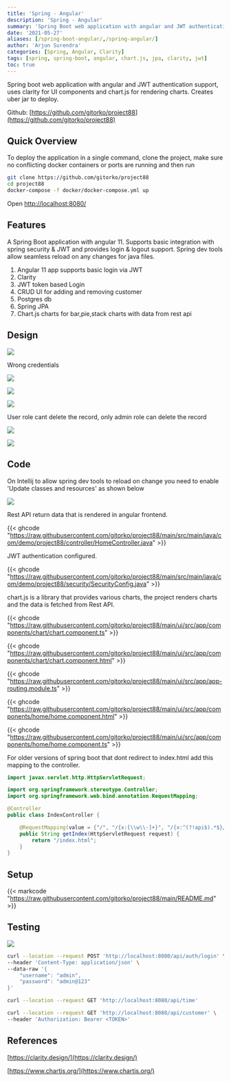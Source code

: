 ```yaml
---
title: 'Spring - Angular'
description: 'Spring - Angular'
summary: 'Spring Boot web application with angular and JWT authentication support, uses clarity for UI components and chart.js for rendering charts.'
date: '2021-05-27'
aliases: [/spring-boot-angular/,/spring-angular/]
author: 'Arjun Surendra'
categories: [Spring, Angular, Clarity]
tags: [spring, spring-boot, angular, chart.js, jpa, clarity, jwt]
toc: true
---
```


Spring boot web application with angular and JWT authentication support, uses clarity for UI components and chart.js for rendering charts.
Creates uber jar to deploy.

Github: [https://github.com/gitorko/project88](https://github.com/gitorko/project88)

## Quick Overview

To deploy the application in a single command, clone the project, make sure no conflicting docker containers or ports are running and then run

```bash
git clone https://github.com/gitorko/project88
cd project88
docker-compose -f docker/docker-compose.yml up 
```

Open [http://localhost:8080/](http://localhost:8080/)

## Features

A Spring Boot application with angular 11. Supports basic integration with spring security & JWT and provides login & logout support.
Spring dev tools allow seamless reload on any changes for java files.

1. Angular 11 app supports basic login via JWT
2. Clarity
3. JWT token based Login
4. CRUD UI for adding and removing customer
5. Postgres db
6. Spring JPA
7. Chart.js charts for bar,pie,stack charts with data from rest api

## Design

![](img03.png)

Wrong credentials

![](img04.png)

![](img05.png)

![](img06.png)

User role cant delete the record, only admin role can delete the record

![](img07.png)

![](img08.png)

## Code 

On Intellij to allow spring dev tools to reload on change you need to enable 'Update classes and resources' as shown below

![](img01.png)

Rest API return data that is rendered in angular frontend.

{{< ghcode "https://raw.githubusercontent.com/gitorko/project88/main/src/main/java/com/demo/project88/controller/HomeController.java" >}}

JWT authentication configured.

{{< ghcode "https://raw.githubusercontent.com/gitorko/project88/main/src/main/java/com/demo/project88/security/SecurityConfig.java" >}}

chart.js is a library that provides various charts, the project renders charts and the data is fetched from Rest API.

{{< ghcode "https://raw.githubusercontent.com/gitorko/project88/main/ui/src/app/components/chart/chart.component.ts" >}}

{{< ghcode "https://raw.githubusercontent.com/gitorko/project88/main/ui/src/app/components/chart/chart.component.html" >}}

{{< ghcode "https://raw.githubusercontent.com/gitorko/project88/main/ui/src/app/app-routing.module.ts" >}}

{{< ghcode "https://raw.githubusercontent.com/gitorko/project88/main/ui/src/app/components/home/home.component.html" >}}

{{< ghcode "https://raw.githubusercontent.com/gitorko/project88/main/ui/src/app/components/home/home.component.ts" >}}

For older versions of spring boot that dont redirect to index.html add this mapping to the controller.

```java
import javax.servlet.http.HttpServletRequest;

import org.springframework.stereotype.Controller;
import org.springframework.web.bind.annotation.RequestMapping;

@Controller
public class IndexController {

    @RequestMapping(value = {"/", "/{x:[\\w\\-]+}", "/{x:^(?!api$).*$}/**/{y:[\\w\\-]+}"})
    public String getIndex(HttpServletRequest request) {
        return "/index.html";
    }
}
```

## Setup

{{< markcode "https://raw.githubusercontent.com/gitorko/project88/main/README.md" >}}

## Testing

![](img02.png)

```bash
curl --location --request POST 'http://localhost:8080/api/auth/login' \
--header 'Content-Type: application/json' \
--data-raw '{
    "username": "admin",
    "password": "admin@123"
}'
```

```bash
curl --location --request GET 'http://localhost:8080/api/time'
```

```bash
curl --location --request GET 'http://localhost:8080/api/customer' \
--header 'Authorization: Bearer <TOKEN>'
```

## References

[https://clarity.design/](https://clarity.design/)

[https://www.chartjs.org/](https://www.chartjs.org/)
